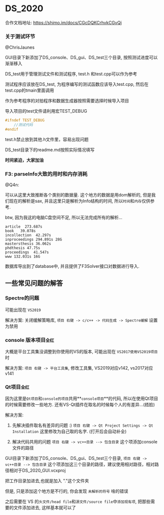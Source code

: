 # DS_2020

合作文档地址:
https://shimo.im/docs/CGcDQKCrhvkCGvQj

### 关于测试环节
@ChrisJaunes

GUI目录下新添加了DS_console、DS_gui、DS_test三个目录, 按照测试进度可以渐渐移入

DS_test用于管理测试文件和测试程序, test.h 和test.cpp可以作为参考

测试程序应该放在DS_test, 为程序编写的测试函数应该导入test.cpp, 然后在test.cpp的tmain里面调用

作为参考程序的对拍程序和数据生成器按照需要选择时候导入项目

导入项目的test文件请利用宏TEST_DEBUG

```cpp
#ifndef TEST_DEBUG
    //测试代码
#endif
```
test.h禁止放到其他.h文件里，容易出现问题

DS_test目录下的readme.md按照实际情况填写

**时间紧迫，大家加油**

### F3: parseInfo大致的用时和内存消耗

@Q4n:

可以从这里大致推断各个类别的数据量. 这个地方的数据是用dom解析的, 但是我们现在的解析是sax, 并且这里只是解析为Info结构的时间, 所以`时间`和`内存`仅供参考.

btw, 因为我这的电脑C盘空间不足, 所以无法完成所有的解析...

```
article  273.687s
book   39.078s
incollection  42.297s
inproceedings 294.891s 28G
mastersthesis 36.062s
phdthesis 47.75s
proceedings  41.547s
www 132.031s 16G
```

数据库导出到了database中, 并且提供了F3Solver接口对数据进行导入.

## 一些常见问题的解答

### Spectre的问题

可能出现在 `VS2019`

解决方案: 关闭缓解策略库, `项目 右键 -> c/c++ -> 代码生成 -> Spectre缓解` 设置为禁用

### console 版本项目`全红`

大概是平台工具集没调整到你使用的VS的版本, 可能出现在 `VS2017使用VS2019项目` 时

解决方案: `项目 右键 -> 平台工具集`, 修改工具集, VS2019对应v142, vs2017对应v141

### Qt项目`全红`

因为这里是`Qt项目`和`console的项目`共用**`console项目`**的代码, 所以在使用Qt项目的时候需要修改一些地方. 还有VS-Qt插件在取名的时候每个人的有差异...(捂脸)

解决方案: 

1. 先解决插件取名有差异的问题 :)
`项目 右键 -> Qt Project Settings -> Qt Installation` 这里修改为自己取的名字.
(打开后会自动补全)

2. 解决代码共用的问题
`项目 右键 -> vc++目录 --> 包含目录` 这个项添加console文件的路径

GUI目录下新添加了DS_console、DS_gui、DS_test三个目录, `项目 右键 -> vc++目录 --> 包含目录` 这个项添加这三个目录的路径，建议使用相对路径，相对路径相对于DS_2020_GUI.vcxproj

把工作目录加进去,也就是加入 "."这个文件夹

但是, 只是添加这个地方是不行的, 你会发现 `未解析的符号` 啥的错误

之后需要在 VS 的`头文件/head file`和`源文件/source file`中`添加现有项`, 把那些需要的文件添加进去, 这样基本就可以了 
















